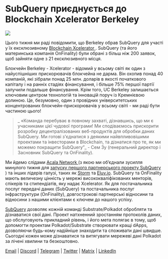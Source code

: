 # SubQuery приєднується до Blockchain Xcelerator Berkeley

![](https://miro.medium.com/max/1400/0*gYUy-1COtbpLV1X1)


Цього тижня ми раді повідомити, що Berkeley обрав SubQuery для участі у їх ексклюзивному [ Blockchain Xcelerator ](https://www.xcelerator.berkeley.edu/). SubQuery (та його материнська компанія OnFinality) були обрані з більш ніж 200 заявок, щоб зайняти одне з 21 ексклюзивного місця.

Блокчейн Berkeley - Xcelerator - відомий у всьому світі як один з найуспішніших прискорювачів блокчейна не дарма. Він охопив понад 40 компаній, які зібрали понад 25 млн. доларів в якості початкового капіталу і на ранніх стадіях фінансування, і більше 75% першої партії залучили подальше фінансування. Крім того, UC Berkeley залишається ключовим центром технологій та інновацій поруч із Кремнієвою долиною. Це, безумовно, один з провідних університетських концентрованих блокчейн-прискорювачів у всьому світі - ми раді бути частиною цього!

> _ «Команда перебуває в повному захваті, дізнавшись, що ми є учасниками цієї чудової програми! Ми сподіваємось прискорити розробку децентралізованих веб-продуктів для обробки даних SubQuery. Ми готові з'єднатися з деякими найвпливовішими проектами та інвесторами в Blockchain, та дізнатися про те, як ми можемо покращити SubQuery”_ - Сем Зу (генеральний директор і Засновник SubQuery та OnFinality).

Ми йдемо слідами [ Acala Network ](https://acala.network/) (з якою ми об’єднали зусилля минулого тижня для [ запуску першого партнерського проекту SubQuery ](https://subquery.medium.com/subquery-integrates-acala-to-aggregate-and-serve-defi-data-to-polkadot-and-kusama-builders-fc9af6a7aae1)) та інших лідерів галузі, таких як [Storm](https://stormx.io/) та [Eluv.io](https://eluv.io/). SubQuery та OnFinality мають величезну цінність у мережі висококваліфікованих менторів, спікерів та стипендіатів, яку надає Xcelerator. Як для постачальника послуг передачі даних (SubQuery) та постачальника послуг інфраструктури (OnFinality), довгострокові партнерські відносини та відносини з нашими клієнтами є ключем до нашого успіху.

[SubQuery](https://www.subquery.network/) дозволяє кожній команді Substrate/Polkadot обробляти та дізнаватися свої дані. Проект натхненний зростанням протоколів даних, що обслуговують прикладний рівень, і його мета полягає в тому, щоб допомогти проектам Polkadot/Substrate створювати кращі dApps, дозволяючи будь-кому надійніше знаходити та споживати дані швидше. Сьогодні кожен може дізнаватися та витягувати мережеві дані Polkadot за лічені хвилини та безкоштовно.

[Email](mailto:hello@subquery.network) | [Discord](https://discord.com/invite/78zg8aBSMG) | [Telegram](https://t.me/subquerynetwork) | [Twitter](https://twitter.com/subquerynetwork) | [Matrix](https://matrix.to/#/#subquery:matrix.org) | [LinkedIn](https://www.linkedin.com/company/subquery)

